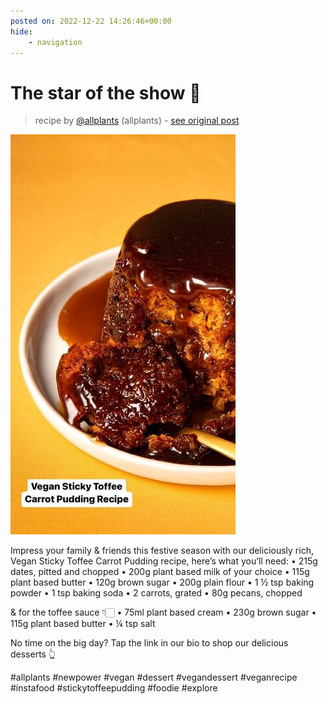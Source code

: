 ```yaml
---
posted on: 2022-12-22 14:26:46+00:00
hide:
    - navigation
---
```


# The star of the show 🌟  

> recipe by [@allplants](https://www.instagram.com/allplants/) 
(allplants) - [see original post](https://instagram.com/p/CmeTAA1OTt2)

![](../img/allplants_22-12-2022_1412.png)


Impress your family & friends this festive season with our deliciously rich, Vegan Sticky Toffee Carrot Pudding recipe, here’s what you’ll need:
• 215g dates, pitted and chopped
• 200g plant based milk of your choice 
• 115g plant based butter
• 120g brown sugar 
• 200g plain flour
• 1 ½ tsp baking powder
• 1 tsp baking soda
• 2 carrots, grated 
• 80g pecans, chopped

& for the toffee sauce 👇🏻
• 75ml plant based cream
• 230g brown sugar
• 115g plant based butter
• ¼ tsp salt

No time on the big day? Tap the link in our bio to shop our delicious desserts 👆

\#allplants \#newpower \#vegan \#dessert \#vegandessert \#veganrecipe \#instafood \#stickytoffeepudding \#foodie \#explore 